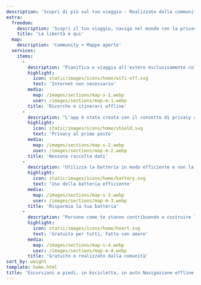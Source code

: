 ```yaml
---
description: 'Scopri di più sul tuo viaggio - Realizzato dalla community'
extra:
  freedom:
    description: 'Scopri il tuo viaggio, naviga nel mondo con la privacy e la community al primo piano.'
    title: 'La libertà è qui'
  map:
    description: 'Community + Mappe aperte'
  services:
    items:
      - 
        description: "Pianifica e viaggia all'estero esclusivamente col GPS, senza dati mobili. Cerca dei punti di passaggio su sentieri remoti e lontani."
        highlight:
          icon: static/images/icons/home/wifi-off.svg
          text: 'Internet non necessario'
        media:
          map: /images/sections/map-s-1.webp
          user: /images/sections/map-m-1.webp
        title: 'Ricerche e itinerari offline'
      - 
        description: "L'app è stata creata con il concetto di privacy al primo posto - non identifica le persone, non ti traccia e non raccoglie alcuna informazione. CoMaps è stata anche controllata da <span class=\"text-icon\"><svg viewBox=\"0 0 19 19\"><use href=\"#icon-exodus\"></use></svg> [Exodus](https://reports.exodus-privacy.eu.org/reports/app.comaps.google/latest/)."
        highlight:
          icon: static/images/icons/home/shield.svg
          text: 'Privacy al primo posto'
        media:
          map: /images/sections/map-s-2.webp
          user: /images/sections/map-m-2.webp
        title: 'Nessuna raccolta dati'
      - 
        description: 'Utilizza la batteria in modo efficiente e non la spreca come altre app di navigazione.'
        highlight:
          icon: static/images/icons/home/battery.svg
          text: 'Uso della batteria efficiente'
        media:
          map: /images/sections/map-s-3.webp
          user: /images/sections/map-m-3.webp
        title: 'Risparmia la tua batteria'
      - 
        description: "Persone come te stanno contribuendo a costruire l'applicazione aggiungendo località a <span class=\"text-icon\"><svg viewBox=\"0 0 19 19\"><use href=\"#icon-open-street-map\"></use></svg> [OpenStreetMap](https://openstreetmap.org)</span>, fornendo feedback sulle funzionalità e contribuendo al codice su <span class=\"text-icon\"><svg viewbox=\"0 0 4.233 4.233\"> <use href=\"#icon-codeberg\"></use></svg> [Codeberg](https://codeberg.org/comaps)</span> creando le migliori mappe insieme. Questo progetto è un fork di Organic Maps e Maps.Me ed è guidato dalla community open-source."
        highlight:
          icon: static/images/icons/home/heart.svg
          text: 'Gratuita per tutti, Fatta con amore'
        media:
          map: /images/sections/map-s-4.webp
          user: /images/sections/map-m-4.webp
        title: 'Gratuito e realizzato dalla comunità'
sort_by: weight
template: home.html
title: 'Escursioni a piedi, in bicicletta, in auto Navigazione offline con privacy'
---
```

